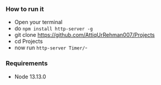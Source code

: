 ### How to run it
- Open your terminal
- do ```npm install http-server -g```
- git clone https://github.com/AttiqUrRehman007/Projects
- cd Projects
- now run ```http-server Timer/```- 

### Requirements
- Node 13.13.0

